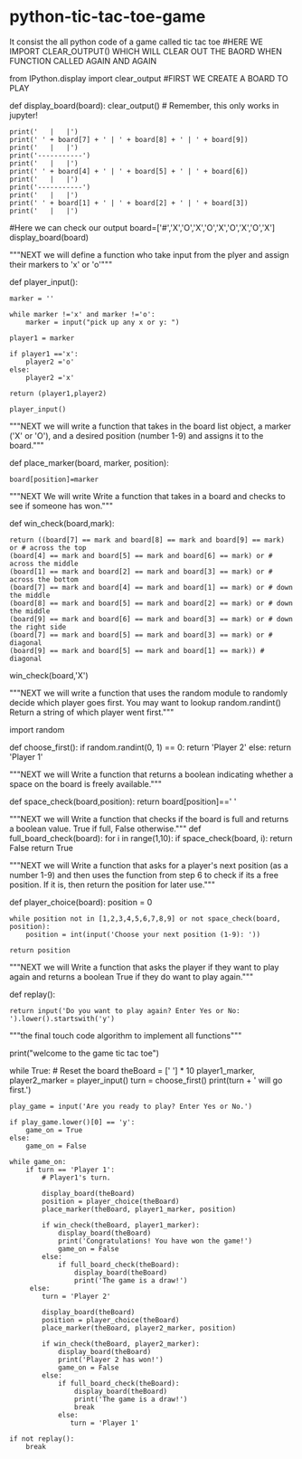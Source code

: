 # python-tic-tac-toe-game
It consist the all python code of a game called tic tac toe
#HERE WE IMPORT CLEAR_OUTPUT() WHICH WILL CLEAR OUT THE BAORD WHEN FUNCTION CALLED AGAIN AND AGAIN


from IPython.display import clear_output
#FIRST WE CREATE A BOARD TO PLAY

def display_board(board):
    clear_output()  # Remember, this only works in jupyter!
    
    print('   |   |')
    print(' ' + board[7] + ' | ' + board[8] + ' | ' + board[9])
    print('   |   |')
    print('-----------')
    print('   |   |')
    print(' ' + board[4] + ' | ' + board[5] + ' | ' + board[6])
    print('   |   |')
    print('-----------')
    print('   |   |')
    print(' ' + board[1] + ' | ' + board[2] + ' | ' + board[3])
    print('   |   |')


#Here we can check our output
board=['#','X','O','X','O','X','O','X','O','X']
display_board(board)


"""NEXT we will define a function who take input from the plyer and assign their markers to 'x' or 'o'"""


def player_input():

    marker = ''
    
    while marker !='x' and marker !='o':
        marker = input("pick up any x or y: ")
        
    player1 = marker
        
    if player1 =='x':
        player2 ='o'
    else:
        player2 ='x'
            
    return (player1,player2)
    
    player_input()
    
    
 """NEXT we will write a function that takes in the board list object, a marker ('X' or 'O'), 
and a desired position (number 1-9) and assigns it to the board."""


def place_marker(board, marker, position):
    
    board[position]=marker
    
    
 
 """NEXT We will write Write a function that takes in a board and checks to see if someone has won."""
 
 
def win_check(board,mark):
    
    return ((board[7] == mark and board[8] == mark and board[9] == mark) or # across the top
    (board[4] == mark and board[5] == mark and board[6] == mark) or # across the middle
    (board[1] == mark and board[2] == mark and board[3] == mark) or # across the bottom
    (board[7] == mark and board[4] == mark and board[1] == mark) or # down the middle
    (board[8] == mark and board[5] == mark and board[2] == mark) or # down the middle
    (board[9] == mark and board[6] == mark and board[3] == mark) or # down the right side
    (board[7] == mark and board[5] == mark and board[3] == mark) or # diagonal
    (board[9] == mark and board[5] == mark and board[1] == mark)) # diagonal
    
win_check(board,'X')


"""NEXT we will write a function that uses the random module to randomly decide which player goes first. You may want to lookup random.randint() 
Return a string of which player went first."""

import random

def choose_first():
    if random.randint(0, 1) == 0:
        return 'Player 2'
    else:
        return 'Player 1'
        
 """NEXT we will Write a function that returns a boolean indicating whether a space on the board is freely available."""

def space_check(board,position):
    return board[position]==' '
    
    
"""NEXT we will Write a function that checks if the board is full and returns a boolean value. True if full, False otherwise."""
def full_board_check(board):
    for i in range(1,10):
        if space_check(board, i):
            return False
    return True
    
    
"""NEXT we will Write a function that asks for a player's next position (as a number 1-9) and then uses the function from step 6 to check if its a free position. 
If it is, then return the position for later use."""

def player_choice(board):
    position = 0
    
    while position not in [1,2,3,4,5,6,7,8,9] or not space_check(board, position):
        position = int(input('Choose your next position (1-9): '))
        
    return position
    
    
    
"""NEXT we will Write a function that asks the player if they want to play again and returns a boolean True if they do want to play again."""

def replay():
    
    return input('Do you want to play again? Enter Yes or No: ').lower().startswith('y')
    
    
"""the final touch code algorithm to implement all functions"""   
    
print("welcome to the game tic tac toe")

while True:
    # Reset the board
    theBoard = [' '] * 10
    player1_marker, player2_marker = player_input()
    turn = choose_first()
    print(turn + ' will go first.')
    
    play_game = input('Are you ready to play? Enter Yes or No.')
    
    if play_game.lower()[0] == 'y':
        game_on = True
    else:
        game_on = False

    while game_on:
        if turn == 'Player 1':
            # Player1's turn.
            
            display_board(theBoard)
            position = player_choice(theBoard)
            place_marker(theBoard, player1_marker, position)

            if win_check(theBoard, player1_marker):
                display_board(theBoard)
                print('Congratulations! You have won the game!')
                game_on = False
            else:
                if full_board_check(theBoard):
                    display_board(theBoard)
                    print('The game is a draw!')
         else:
            turn = 'Player 2'
        
            display_board(theBoard)
            position = player_choice(theBoard)
            place_marker(theBoard, player2_marker, position)

            if win_check(theBoard, player2_marker):
                display_board(theBoard)
                print('Player 2 has won!')
                game_on = False
            else:
                if full_board_check(theBoard):
                    display_board(theBoard)
                    print('The game is a draw!')
                    break
                else:
                   turn = 'Player 1'

    if not replay():
        break           

